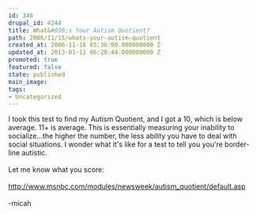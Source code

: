 ```yaml
---
id: 346
drupal_id: 4244
title: What&#039;s Your Autism Quotient?
path: 2006/11/15/whats-your-autism-quotient
created_at: 2006-11-16 03:36:00.000000000 Z
updated_at: 2013-01-11 06:28:44.000000000 Z
promoted: true
featured: false
state: published
main_image: 
tags:
- Uncategorized
---
```

I took this test to find my Autism Quotient, and I got a 10, which is below average. 11+ is average. This is essentially measuring your inability to socialize...the higher the number, the less ability you have to deal with social situations. I wonder what it's like for a test to tell you you're border-line autistic.<br /><br />Let me know what you score:<br /><br /><a href="http://www.msnbc.com/modules/newsweek/autism_quotient/default.asp">http://www.msnbc.com/modules/newsweek/autism_quotient/default.asp</a><br /><br />-micah

